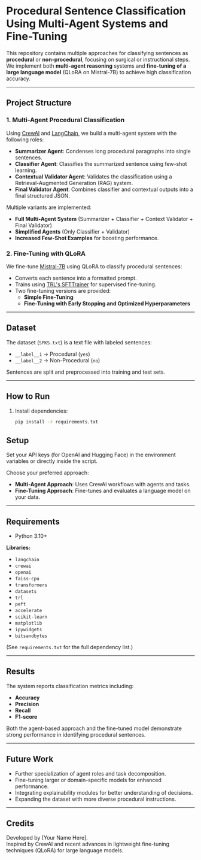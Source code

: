 # Procedural Sentence Classification Using Multi-Agent Systems and Fine-Tuning

This repository contains multiple approaches for classifying sentences as **procedural** or **non-procedural**, focusing on surgical or instructional steps.  
We implement both **multi-agent reasoning** systems and **fine-tuning of a large language model** (QLoRA on Mistral-7B) to achieve high classification accuracy.

---

## Project Structure

### 1. Multi-Agent Procedural Classification
Using [CrewAI](https://github.com/joaomdmoura/crewAI) and [LangChain](https://github.com/langchain-ai/langchain), we build a multi-agent system with the following roles:
- **Summarizer Agent**: Condenses long procedural paragraphs into single sentences.
- **Classifier Agent**: Classifies the summarized sentence using few-shot learning.
- **Contextual Validator Agent**: Validates the classification using a Retrieval-Augmented Generation (RAG) system.
- **Final Validator Agent**: Combines classifier and contextual outputs into a final structured JSON.

Multiple variants are implemented:
- **Full Multi-Agent System** (Summarizer + Classifier + Context Validator + Final Validator)
- **Simplified Agents** (Only Classifier + Validator)
- **Increased Few-Shot Examples** for boosting performance.

### 2. Fine-Tuning with QLoRA
We fine-tune [Mistral-7B](https://huggingface.co/mistralai/Mistral-7B-v0.1) using QLoRA to classify procedural sentences:
- Converts each sentence into a formatted prompt.
- Trains using [TRL's SFTTrainer](https://huggingface.co/docs/trl) for supervised fine-tuning.
- Two fine-tuning versions are provided:
  - **Simple Fine-Tuning**
  - **Fine-Tuning with Early Stopping and Optimized Hyperparameters**

---

## Dataset

The dataset (`SPKS.txt`) is a text file with labeled sentences:
- `__label__1` → Procedural (`yes`)
- `__label__2` → Non-Procedural (`no`)

Sentences are split and preprocessed into training and test sets.

---

## How to Run

1. Install dependencies:
   ```bash
   pip install -r requirements.txt

## Setup

Set your API keys (for OpenAI and Hugging Face) in the environment variables or directly inside the script.

Choose your preferred approach:
- **Multi-Agent Approach**: Uses CrewAI workflows with agents and tasks.
- **Fine-Tuning Approach**: Fine-tunes and evaluates a language model on your data.

---

## Requirements

- Python 3.10+

**Libraries:**
- `langchain`
- `crewai`
- `openai`
- `faiss-cpu`
- `transformers`
- `datasets`
- `trl`
- `peft`
- `accelerate`
- `scikit-learn`
- `matplotlib`
- `ipywidgets`
- `bitsandbytes`

(See `requirements.txt` for the full dependency list.)

---

## Results

The system reports classification metrics including:
- **Accuracy**
- **Precision**
- **Recall**
- **F1-score**

Both the agent-based approach and the fine-tuned model demonstrate strong performance in identifying procedural sentences.

---

## Future Work

- Further specialization of agent roles and task decomposition.
- Fine-tuning larger or domain-specific models for enhanced performance.
- Integrating explainability modules for better understanding of decisions.
- Expanding the dataset with more diverse procedural instructions.

---

## Credits

Developed by [Your Name Here].  
Inspired by CrewAI and recent advances in lightweight fine-tuning techniques (QLoRA) for large language models.

